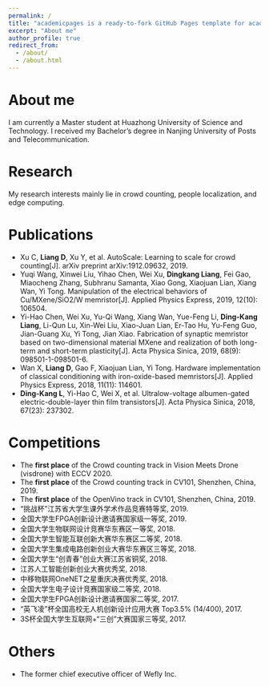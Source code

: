 ```yaml
---
permalink: /
title: "academicpages is a ready-to-fork GitHub Pages template for academic personal websites"
excerpt: "About me"
author_profile: true
redirect_from: 
  - /about/
  - /about.html
---
```


About me
======
I am currently a Master student at Huazhong University of Science and Technology. I received my Bachelor’s degree in Nanjing University of Posts and Telecommunication.

Research
======
My research interests mainly lie in crowd counting, people localization, and edge computing.

Publications
======

* Xu C, **Liang D**, Xu Y, et al. AutoScale: Learning to scale for crowd counting[J]. arXiv preprint arXiv:1912.09632, 2019.
* Yuqi Wang, Xinwei Liu, Yihao Chen, Wei Xu, **Dingkang Liang**, Fei Gao, Miaocheng Zhang, Subhranu Samanta, Xiao Gong, Xiaojuan Lian, Xiang Wan, Yi Tong. Manipulation of the electrical behaviors of Cu/MXene/SiO2/W memristor[J]. Applied Physics Express, 2019, 12(10): 106504.
* Yi-Hao Chen, Wei Xu, Yu-Qi Wang, Xiang Wan, Yue-Feng Li, **Ding-Kang Liang**, Li-Qun Lu, Xin-Wei Liu, Xiao-Juan Lian, Er-Tao Hu, Yu-Feng Guo, Jian-Guang Xu, Yi Tong, Jian Xiao. Fabrication of synaptic memristor based on two-dimensional material MXene and realization of both long-term and short-term plasticity[J].  Acta Physica Sinica, 2019, 68(9): 098501-1-098501-6.
* Wan X, **Liang D**, Gao F, Xiaojuan Lian, Yi Tong. Hardware implementation of classical conditioning with iron-oxide-based memristors[J]. Applied Physics Express, 2018, 11(11): 114601.
* **Ding-Kang L**, Yi-Hao C, Wei X, et al. Ultralow-voltage albumen-gated electric-double-layer thin film transistors[J]. Acta Physica Sinica, 2018, 67(23): 237302.


# Competitions

* The **first place** of the Crowd counting track in Vision Meets Drone (visdrone)  with ECCV 2020.
* The **first place** of the Crowd counting track in CV101, Shenzhen, China, 2019.
* The **first place** of the OpenVino track in CV101, Shenzhen, China, 2019.
* “挑战杯”江苏省大学生课外学术作品竞赛特等奖, 2019.
* 全国大学生FPGA创新设计邀请赛国家级一等奖, 2019.
* 全国大学生物联网设计竞赛华东赛区一等奖, 2018.
* 全国大学生智能互联创新大赛华东赛区二等奖, 2018.
* 全国大学生集成电路创新创业大赛华东赛区三等奖, 2018.
* 全国大学生“创青春”创业大赛江苏省铜奖, 2018.
* 江苏人工智能创新创业大赛优秀奖, 2018.
* 中移物联网OneNET之星重庆决赛优秀奖, 2018.
* 全国大学生电子设计竞赛国家级二等奖, 2018.
* 全国大学生FPGA创新设计邀请赛国家二等奖, 2017.
* “英飞凌”杯全国高校无人机创新设计应用大赛 Top3.5% (14/400), 2017.
* 3S杯全国大学生互联网+“三创”大赛国家三等奖, 2017.

# Others
* The former chief executive officer of Wefly Inc.




